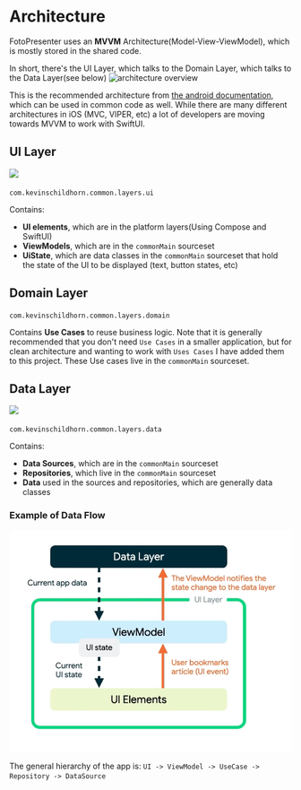 # Architecture

FotoPresenter uses an **MVVM** Architecture(Model-View-ViewModel), which is mostly stored in the shared code.

In short, there's the UI Layer, which talks to the Domain Layer, which talks to the Data Layer(see below)
![architecture overview](https://developer.android.com/static/topic/libraries/architecture/images/mad-arch-overview.png)

This is the recommended architecture from [the android documentation](https://developer.android.com/topic/architecture), which can be used in common code as well. While there are many different architectures in iOS (MVC, VIPER, etc) a lot of developers are moving towards MVVM to work with SwiftUI.

## UI Layer
![](https://developer.android.com/static/topic/libraries/architecture/images/mad-arch-overview-ui.png)

`com.kevinschildhorn.common.layers.ui`

Contains:
* **UI elements**, which are in the platform layers(Using Compose and SwiftUI)
* **ViewModels**, which are in the `commonMain` sourceset
* **UiState**, which are data classes in the `commonMain` sourceset that hold the state of the UI to be displayed (text, button states, etc)

## Domain Layer

`com.kevinschildhorn.common.layers.domain`

Contains **Use Cases** to reuse business logic. Note that it is generally recommended that you don't need `Use Cases` in a smaller application, but for clean architecture and wanting to work with `Uses Cases` I have added them to this project. These Use cases live in the `commonMain` sourceset.

## Data Layer
![](https://developer.android.com/static/topic/libraries/architecture/images/mad-arch-overview-data.png)

`com.kevinschildhorn.common.layers.data`

Contains:
* **Data Sources**, which are in the `commonMain` sourceset
* **Repositories**, which live in the `commonMain` sourceset
* **Data** used in the sources and repositories, which are generally data classes

### Example of Data Flow
![AndroidArchitecture](photos/android_architecture.png)

The general hierarchy of the app is:
`UI -> ViewModel -> UseCase -> Repository -> DataSource`
